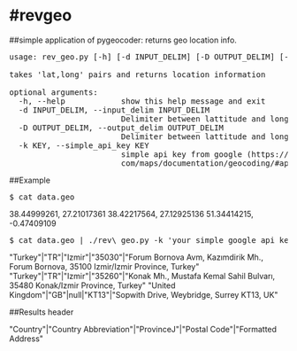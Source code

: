 #revgeo
======

##simple application of pygeocoder: returns geo location info. 
<pre>
usage: rev_geo.py [-h] [-d INPUT_DELIM] [-D OUTPUT_DELIM] [-k KEY]

takes 'lat,long' pairs and returns location information 

optional arguments:
  -h, --help            show this help message and exit
  -d INPUT_DELIM, --input_delim INPUT_DELIM
                        Delimiter between lattitude and longitude
  -D OUTPUT_DELIM, --output_delim OUTPUT_DELIM
                        Delimiter between lattitude and longitude
  -k KEY, --simple_api_key KEY
                        simple api key from google (https://developers.google.
                        com/maps/documentation/geocoding/#api_key)
</pre>
##Example
<pre>
$ cat data.geo
</pre>
38.44999261, 27.21017361
38.42217564, 27.12925136
51.34414215, -0.47409109
<pre>
$ cat data.geo | ./rev\_geo.py -k 'your simple google api key' -D"|"
</pre>
"Turkey"|"TR"|"Izmir"|"35030"|"Forum Bornova Avm, Kazımdirik Mh., Forum Bornova, 35100 Izmir/Izmir Province, Turkey"
"Turkey"|"TR"|"Izmir"|"35260"|"Konak Mh., Mustafa Kemal Sahil Bulvarı, 35480 Konak/Izmir Province, Turkey"
"United Kingdom"|"GB"|null|"KT13"|"Sopwith Drive, Weybridge, Surrey KT13, UK"

##Results header

"Country"|"Country Abbreviation"|"ProvinceJ"|"Postal Code"|"Formatted Address"

